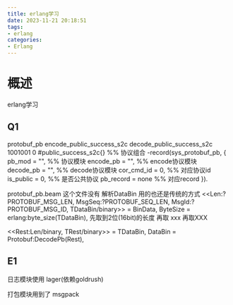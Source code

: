 ```yaml
---
title: erlang学习
date: 2023-11-21 20:18:51
tags:
- erlang
categories:
- Erlang
---
```


# 概述

erlang学习

<!--more-->

## Q1

protobuf_pb
encode_public_success_s2c
decode_public_success_s2c
1001001
0
#public_success_s2c{}
%% 协议组合
-record(sys_protobuf_pb, {
pb_mod = "",                                                          %% 协议模块
encode_pb = "",                                                       %% encode协议模块
decode_pb = "",                                                       %% decode协议模块
cor_cmd_id = 0,                                                       %% 对应协议id
is_public = 0,                                                        %% 是否公共协议
pb_record = none                                                      %% 对应record
}).



protobuf_pb.beam 这个文件没有
解析DataBin 用的也还是传统的方式
<<Len:?PROTOBUF_MSG_LEN, MsgSeq:?PROTOBUF_SEQ_LEN, MsgId:?PROTOBUF_MSG_ID, TDataBin/binary>> = BinData,
ByteSize = erlang:byte_size(TDataBin),
先取到2位(16bit)的长度 再取 xxx 再取XXX

<<Rest:Len/binary, TRest/binary>> = TDataBin,
DataBin = Protobuf:DecodePb(Rest),







## E1
日志模块使用
lager(依赖goldrush)


打包模块用到了
msgpack
















